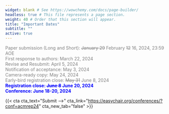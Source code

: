 ```yaml
---
widget: blank # See https://wowchemy.com/docs/page-builder/
headless: true # This file represents a page section.
weight: 40 # Order that this section will appear.
title: "Important Dates"
subtitle: ""
active: true
---
```


<span style=color:grey>Paper submission (Long and Short): ~~January 29~~ February ~~12~~ 16, 2024, 23:59 AOE</span>  
<span style=color:grey>First response to authors: March 22, 2024</span>  
<span style=color:grey>Revise and Resubmit: April 5, 2024</span>  
<span style=color:grey>Notification of acceptance:  May 3, 2024</span>  
<span style=color:grey>Camera-ready copy:  May 24, 2024</span>  
<span style=color:grey>Early-bird registration close: <s>May 31</s> June 8, 2024</span>  
<span style=color:blue;font-weight:bold>Registration close: <s>June 8</s> June 20, 2024</span>  
<span style=color:blue;font-weight:bold>Conference:  June 18-20, 2024</span>  

{{< cta cta_text="Submit -->" cta_link="https://easychair.org/conferences/?conf=acmrep24" cta_new_tab="false" >}}
